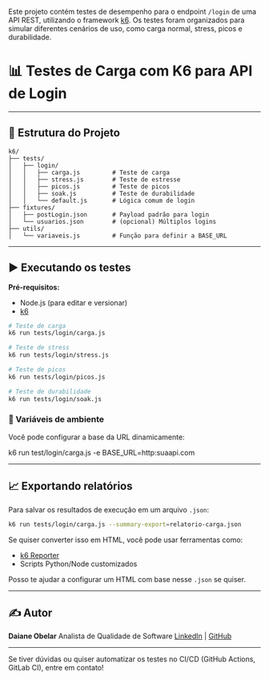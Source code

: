 Este projeto contém testes de desempenho para o endpoint `/login` de uma API REST, utilizando o framework [k6](https://k6.io/). Os testes foram organizados para simular diferentes cenários de uso, como carga normal, stress, picos e durabilidade.

# 📊 Testes de Carga com K6 para API de Login

---

## 📁 Estrutura do Projeto

```
k6/
├── tests/
│   ├── login/
│   │   ├── carga.js         # Teste de carga
│   │   ├── stress.js        # Teste de estresse
│   │   ├── picos.js         # Teste de picos
│   │   ├── soak.js          # Teste de durabilidade
│   │   └── default.js       # Lógica comum de login
├── fixtures/
│   ├── postLogin.json       # Payload padrão para login
│   └── usuarios.json        # (opcional) Múltiplos logins
├── utils/
│   └── variaveis.js         # Função para definir a BASE_URL
```

---

## ▶️ Executando os testes

**Pré-requisitos:**

* Node.js (para editar e versionar)
* [k6](https://k6.io/docs/getting-started/installation/)

```bash
# Teste de carga
k6 run tests/login/carga.js

# Teste de stress
k6 run tests/login/stress.js

# Teste de picos
k6 run tests/login/picos.js

# Teste de durabilidade
k6 run tests/login/soak.js
```

### 🔁 Variáveis de ambiente

Você pode configurar a base da URL dinamicamente:

k6 run test/login/carga.js -e BASE_URL=http:suaapi.com

---

## 📈 Exportando relatórios

Para salvar os resultados de execução em um arquivo `.json`:

```bash
k6 run tests/login/carga.js --summary-export=relatorio-carga.json
```

Se quiser converter isso em HTML, você pode usar ferramentas como:

* [k6 Reporter](https://github.com/szkiba/xk6-dashboard)
* Scripts Python/Node customizados

Posso te ajudar a configurar um HTML com base nesse `.json` se quiser.

---

## ✍️ Autor

**Daiane Obelar**
Analista de Qualidade de Software
[LinkedIn](https://linkedin.com/in/daianeobelar) | [GitHub](https://github.com/dobelar)

---

Se tiver dúvidas ou quiser automatizar os testes no CI/CD (GitHub Actions, GitLab CI), entre em contato!
